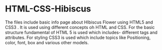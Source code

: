 # HTML-CSS-Hibiscus
The files include basic info page about HIbiscus Flower using HTML5 and CSS3 .
It is used using different concepts oh HTML and CSS.
For the basic structure fundamental of HTML 5 is used which includes- different tags and attributes.
For styling CSS3 is used which include topics like Positioning, color, font, box and various other models. 
